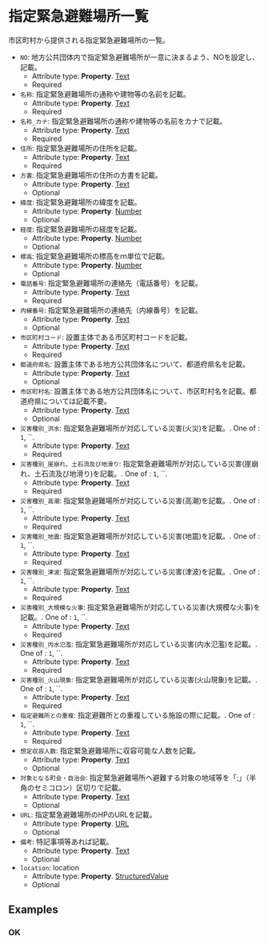 # 指定緊急避難場所一覧

市区町村から提供される指定緊急避難場所の一覧。
-  `NO`: 地方公共団体内で指定緊急避難場所が一意に決まるよう、NOを設定し、記載。
   -  Attribute type: **Property**. [Text](https://schema.org/Text)
   -  Required
-  `名称`: 指定緊急避難場所の通称や建物等の名前を記載。
   -  Attribute type: **Property**. [Text](https://schema.org/Text)
   -  Required
-  `名称_カナ`: 指定緊急避難場所の通称や建物等の名前をカナで記載。
   -  Attribute type: **Property**. [Text](https://schema.org/Text)
   -  Required
-  `住所`: 指定緊急避難場所の住所を記載。
   -  Attribute type: **Property**. [Text](https://schema.org/Text)
   -  Required
-  `方書`: 指定緊急避難場所の住所の方書を記載。
   -  Attribute type: **Property**. [Text](https://schema.org/Text)
   -  Optional
-  `緯度`: 指定緊急避難場所の緯度を記載。
   -  Attribute type: **Property**. [Number](https://schema.org/Number)
   -  Optional
-  `経度`: 指定緊急避難場所の経度を記載。
   -  Attribute type: **Property**. [Number](https://schema.org/Number)
   -  Optional
-  `標高`: 指定緊急避難場所の標高をｍ単位で記載。
   -  Attribute type: **Property**. [Number](https://schema.org/Number)
   -  Optional
-  `電話番号`: 指定緊急避難場所の連絡先（電話番号）を記載。
   -  Attribute type: **Property**. [Text](https://schema.org/Text)
   -  Required
-  `内線番号`: 指定緊急避難場所の連絡先（内線番号）を記載。
   -  Attribute type: **Property**. [Text](https://schema.org/Text)
   -  Optional
-  `市区町村コード`: 設置主体である市区町村コードを記載。
   -  Attribute type: **Property**. [Text](https://schema.org/Text)
   -  Required
-  `都道府県名`: 設置主体である地方公共団体名について、都道府県名を記載。
   -  Attribute type: **Property**. [Text](https://schema.org/Text)
   -  Optional
-  `市区町村名`: 設置主体である地方公共団体名について、市区町村名を記載。都道府県については記載不要。
   -  Attribute type: **Property**. [Text](https://schema.org/Text)
   -  Optional
-  `災害種別_洪水`: 指定緊急避難場所が対応している災害(火災)を記載。. One of : `1`, ``.
   -  Attribute type: **Property**. [Text](https://schema.org/Text)
   -  Required
-  `災害種別_崖崩れ、土石流及び地滑り`: 指定緊急避難場所が対応している災害(崖崩れ、土石流及び地滑り)を記載。. One of : `1`, ``.
   -  Attribute type: **Property**. [Text](https://schema.org/Text)
   -  Required
-  `災害種別_高潮`: 指定緊急避難場所が対応している災害(高潮)を記載。. One of : `1`, ``.
   -  Attribute type: **Property**. [Text](https://schema.org/Text)
   -  Required
-  `災害種別_地震`: 指定緊急避難場所が対応している災害(地震)を記載。. One of : `1`, ``.
   -  Attribute type: **Property**. [Text](https://schema.org/Text)
   -  Required
-  `災害種別_津波`: 指定緊急避難場所が対応している災害(津波)を記載。. One of : `1`, ``.
   -  Attribute type: **Property**. [Text](https://schema.org/Text)
   -  Required
-  `災害種別_大規模な火事`: 指定緊急避難場所が対応している災害(大規模な火事)を記載。. One of : `1`, ``.
   -  Attribute type: **Property**. [Text](https://schema.org/Text)
   -  Required
-  `災害種別_内水氾濫`: 指定緊急避難場所が対応している災害(内水氾濫)を記載。. One of : `1`, ``.
   -  Attribute type: **Property**. [Text](https://schema.org/Text)
   -  Required
-  `災害種別_火山現象`: 指定緊急避難場所が対応している災害(火山現象)を記載。. One of : `1`, ``.
   -  Attribute type: **Property**. [Text](https://schema.org/Text)
   -  Required
-  `指定避難所との重複`: 指定避難所との重複している施設の際に記載。. One of : `1`, ``.
   -  Attribute type: **Property**. [Text](https://schema.org/Text)
   -  Required
-  `想定収容人数`: 指定緊急避難場所に収容可能な人数を記載。
   -  Attribute type: **Property**. [Text](https://schema.org/Text)
   -  Optional
-  `対象となる町会・自治会`: 指定緊急避難場所へ避難する対象の地域等を「;」（半角のセミコロン）区切りで記載。
   -  Attribute type: **Property**. [Text](https://schema.org/Text)
   -  Optional
-  `URL`: 指定緊急避難場所のHPのURLを記載。
   -  Attribute type: **Property**. [URL](https://schema.org/URL)
   -  Optional
-  `備考`: 特記事項等あれば記載。
   -  Attribute type: **Property**. [Text](https://schema.org/Text)
   -  Optional
-  `location`: location
   -  Attribute type: **Property**. [StructuredValue](https://schema.org/StructuredValue)
   -  Optional



## Examples

### OK


